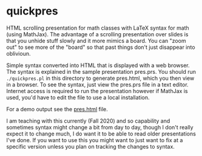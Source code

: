 # quickpres

HTML scrolling presentation for math classes with LaTeX syntax for math (using MathJax).
The advantage of a scrolling presentation over slides is that you unhide stuff slowly and
it more mimics a board.  You can "zoom out" to see more of the "board" so that past things
don't just disappear into oblivioun.

Simple syntax converted into HTML that is displayed with a web browser.
The syntax is explained in the sample presentation pres.prs.  You should
run `./quickpres.pl` in this directory to generate pres.html, which you
then view in a browser.  To see the syntax, just view the pres.prs file
in a text editor.  Internet access is required to run the presentation however
if MathJax is used, you'd have to edit the file to use a local installation.

For a demo output see the [pres.html](https://jirilebl.github.io/quickpres/pres.html) file.

I am teaching with this currently (Fall 2020) and so capability and sometimes syntax might change a bit
from day to day, though I don't really expect it to change much, I do want it to be able to read older
presentations I've done.  If you want to use this you might want to just want to fix at a specific version
unless you plan on tracking the changes to syntax.
